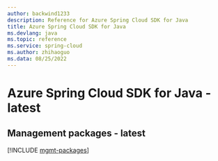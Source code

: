 ```yaml
---
author: backwind1233
description: Reference for Azure Spring Cloud SDK for Java
title: Azure Spring Cloud SDK for Java
ms.devlang: java
ms.topic: reference
ms.service: spring-cloud
ms.author: zhihaoguo
ms.data: 08/25/2022
---
```

# Azure Spring Cloud SDK for Java - latest

## Management packages - latest
[!INCLUDE [mgmt-packages](spring-cloud-mgmt-index.md)]